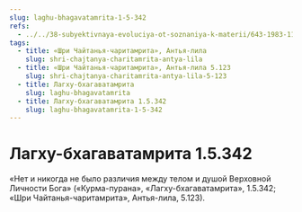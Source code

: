 ```yaml
---
slug: laghu-bhagavatamrita-1-5-342
refs:
  - ../../38-subyektivnaya-evoluciya-ot-soznaniya-k-materii/643-1983-11-28-a2-chast-bezgranichnogo-takzhe-bezgranichna.md
tags:
  - title: «Шри Чайтанья-чаритамрита», Антья-лила
    slug: shri-chajtanya-charitamrita-antya-lila
  - title: «Шри Чайтанья-чаритамрита», Антья-лила 5.123
    slug: shri-chajtanya-charitamrita-antya-lila-5-123
  - title: Лагху-бхагаватамрита
    slug: laghu-bhagavatamrita
  - title: Лагху-бхагаватамрита 1.5.342
    slug: laghu-bhagavatamrita-1-5-342
---
```


# Лагху-бхагаватамрита 1.5.342

«Нет и никогда не было различия между телом и душой Верховной Личности Бога» («Курма-пурана», «Лагху-бхагаватамрита», 1.5.342; «Шри Чайтанья-чаритамрита», Антья-лила, 5.123).

